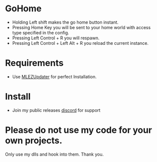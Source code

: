 # GoHome
- Holding Left shift makes the go home button instant.
- Pressing Home Key you will be sent to your home world with access type specified in the config.
- Pressing Left Control + R you will respawn.
- Pressing Left Control + Left Alt + R you reload the current instance.

# Requirements
- Use [MLEZUpdater](https://github.com/l-404-l/MLEZUpdater) for perfect Installation.

# Install
- Join my public releases [discord](https://discord.gg/ZTzzJNTcNH) for support

# Please do not use my code for your own projects.
Only use my dlls and hook into them. Thank you.
